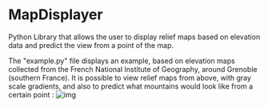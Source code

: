 # MapDisplayer
Python Library that allows the user to display relief maps based on elevation data and predict the view from a point of the map.

The "example.py" file displays an example, based on elevation maps collected from the French National Institute of Geography, around Grenoble (southern France).
It is possible to view relief maps from above, with gray scale gradients, and also to predict what mountains would look like from a certain point :
![img](https://github.com/DaStygos/MapDisplayer/assets/121442011/245c797b-851c-4b1b-980b-132e1d6c2471)

